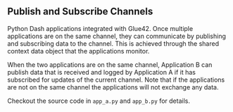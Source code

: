 ## Publish and Subscribe Channels

Python Dash applications integrated with Glue42. Once multiple applications are on the same channel, they can communicate by publishing and subscribing data to the channel. This is achieved through the shared context data object that the applications monitor.
    
When the two applications are on the same channel, Application B can publish data that is received and logged by Application A if it has subscribed for updates of the current channel. Note that if the applications are not on the same channel the applications will not exchange any data.

Checkout the source code in `app_a.py` and `app_b.py` for details.